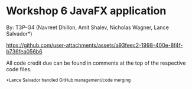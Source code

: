 # Workshop 6 JavaFX application

By: T3P-G4 (Navreet Dhillon, Amit Shalev, Nicholas Wagner, Lance Salvador*)


https://github.com/user-attachments/assets/a93feec2-1998-400e-8f4f-b736fea056b6


All code credit due can be found in comments at the top of the respective code files.

<sub>*Lance Salvador handled GitHub management/code merging
